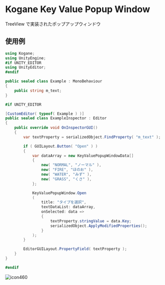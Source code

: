 # Kogane Key Value Popup Window

TreeView で実装されたポップアップウィンドウ

## 使用例

```csharp
using Kogane;
using UnityEngine;
#if UNITY_EDITOR
using UnityEditor;
#endif

public sealed class Example : MonoBehaviour
{
    public string m_text;
}

#if UNITY_EDITOR

[CustomEditor( typeof( Example ) )]
public sealed class ExampleInspector : Editor
{
    public override void OnInspectorGUI()
    {
        var textProperty = serializedObject.FindProperty( "m_text" );

        if ( GUILayout.Button( "Open" ) )
        {
            var dataArray = new KeyValuePopupWindowData[]
            {
                new( "NORMAL", "ノーマル" ),
                new( "FIRE", "ほのお" ),
                new( "WATER", "みず" ),
                new( "GRASS", "くさ" ),
            };

            KeyValuePopupWindow.Open
            (
                title: "タイプを選択",
                textDataList: dataArray,
                onSelected: data =>
                {
                    textProperty.stringValue = data.Key;
                    serializedObject.ApplyModifiedProperties();
                }
            );
        }

        EditorGUILayout.PropertyField( textProperty );
    }
}

#endif
```

![icon460](https://user-images.githubusercontent.com/6134875/192081619-117af690-f1fc-4ae8-9ed6-32d657eac2cd.gif)
